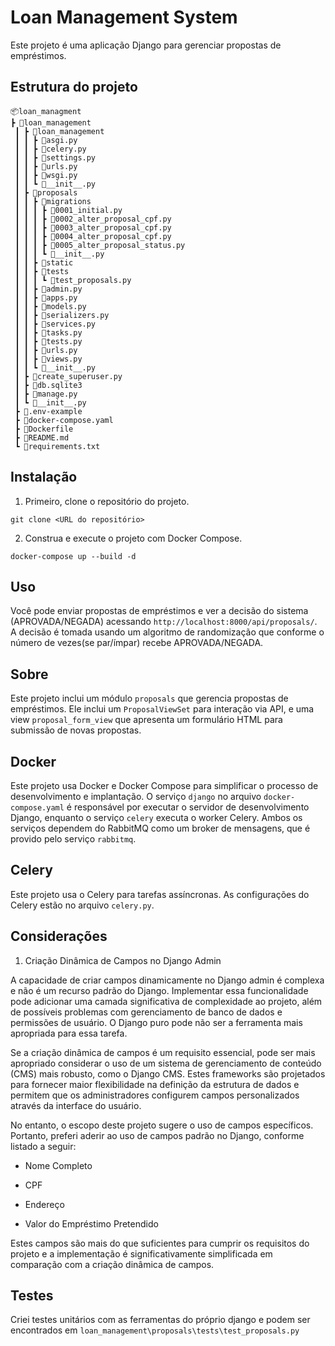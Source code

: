 # Loan Management System

Este projeto é uma aplicação Django para gerenciar propostas de empréstimos.

## Estrutura do projeto

    📦loan_managment
    ┣ 📂loan_management
     ┃ ┣ 📂loan_management
     ┃ ┃ ┣ 📜asgi.py
     ┃ ┃ ┣ 📜celery.py
     ┃ ┃ ┣ 📜settings.py
     ┃ ┃ ┣ 📜urls.py
     ┃ ┃ ┣ 📜wsgi.py
     ┃ ┃ ┗ 📜__init__.py
     ┃ ┣ 📂proposals
     ┃ ┃ ┣ 📂migrations
     ┃ ┃ ┃ ┣ 📜0001_initial.py
     ┃ ┃ ┃ ┣ 📜0002_alter_proposal_cpf.py
     ┃ ┃ ┃ ┣ 📜0003_alter_proposal_cpf.py
     ┃ ┃ ┃ ┣ 📜0004_alter_proposal_cpf.py
     ┃ ┃ ┃ ┣ 📜0005_alter_proposal_status.py
     ┃ ┃ ┃ ┗ 📜__init__.py
     ┃ ┃ ┣ 📂static
     ┃ ┃ ┣ 📂tests
     ┃ ┃ ┃ ┗ 📜test_proposals.py
     ┃ ┃ ┣ 📜admin.py
     ┃ ┃ ┣ 📜apps.py
     ┃ ┃ ┣ 📜models.py
     ┃ ┃ ┣ 📜serializers.py
     ┃ ┃ ┣ 📜services.py
     ┃ ┃ ┣ 📜tasks.py
     ┃ ┃ ┣ 📜tests.py
     ┃ ┃ ┣ 📜urls.py
     ┃ ┃ ┣ 📜views.py
     ┃ ┃ ┗ 📜__init__.py
     ┃ ┣ 📜create_superuser.py
     ┃ ┣ 📜db.sqlite3
     ┃ ┣ 📜manage.py
     ┃ ┗ 📜__init__.py
     ┣ 📜.env-example
     ┣ 📜docker-compose.yaml
     ┣ 📜Dockerfile
     ┣ 📜README.md
     ┗ 📜requirements.txt

## Instalação

1. Primeiro, clone o repositório do projeto.

`git clone <URL do repositório>`

2. Construa e execute o projeto com Docker Compose.

`docker-compose up --build -d`

## Uso

Você pode enviar propostas de empréstimos e ver a decisão do sistema (APROVADA/NEGADA) acessando `http://localhost:8000/api/proposals/`. A decisão é tomada usando um algoritmo de randomização que conforme o número de vezes(se par/ímpar) recebe APROVADA/NEGADA.

## Sobre

Este projeto inclui um módulo `proposals` que gerencia propostas de empréstimos. Ele inclui um `ProposalViewSet` para interação via API, e uma view `proposal_form_view` que apresenta um formulário HTML para submissão de novas propostas.

## Docker

Este projeto usa Docker e Docker Compose para simplificar o processo de desenvolvimento e implantação. O serviço `django` no arquivo `docker-compose.yaml` é responsável por executar o servidor de desenvolvimento Django, enquanto o serviço `celery` executa o worker Celery. Ambos os serviços dependem do RabbitMQ como um broker de mensagens, que é provido pelo serviço `rabbitmq`.

## Celery

Este projeto usa o Celery para tarefas assíncronas. As configurações do Celery estão no arquivo `celery.py`.

## Considerações

1. Criação Dinâmica de Campos no Django Admin

A capacidade de criar campos dinamicamente no Django admin é complexa e não é um recurso padrão do Django. Implementar essa funcionalidade pode adicionar uma camada significativa de complexidade ao projeto, além de possíveis problemas com gerenciamento de banco de dados e permissões de usuário. O Django puro pode não ser a ferramenta mais apropriada para essa tarefa.

Se a criação dinâmica de campos é um requisito essencial, pode ser mais apropriado considerar o uso de um sistema de gerenciamento de conteúdo (CMS) mais robusto, como o Django CMS. Estes frameworks são projetados para fornecer maior flexibilidade na definição da estrutura de dados e permitem que os administradores configurem campos personalizados através da interface do usuário.

No entanto, o escopo deste projeto sugere o uso de campos específicos. Portanto, preferi aderir ao uso de campos padrão no Django, conforme listado a seguir:

- Nome Completo

- CPF

- Endereço

- Valor do Empréstimo Pretendido

Estes campos são mais do que suficientes para cumprir os requisitos do projeto e a implementação é significativamente simplificada em comparação com a criação dinâmica de campos.

## Testes

Criei testes unitários com as ferramentas do próprio django e podem ser encontrados em `loan_management\proposals\tests\test_proposals.py`
